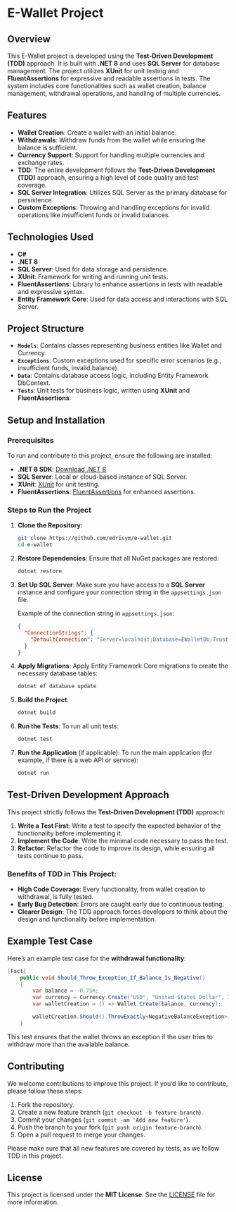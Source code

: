 # E-Wallet Project

## Overview
This E-Wallet project is developed using the **Test-Driven Development (TDD)** approach. It is built with **.NET 8** and uses **SQL Server** for database management. The project utilizes **XUnit** for unit testing and **FluentAssertions** for expressive and readable assertions in tests. The system includes core functionalities such as wallet creation, balance management, withdrawal operations, and handling of multiple currencies.

## Features
- **Wallet Creation**: Create a wallet with an initial balance.
- **Withdrawals**: Withdraw funds from the wallet while ensuring the balance is sufficient.
- **Currency Support**: Support for handling multiple currencies and exchange rates.
- **TDD**: The entire development follows the **Test-Driven Development (TDD)** approach, ensuring a high level of code quality and test coverage.
- **SQL Server Integration**: Utilizes SQL Server as the primary database for persistence.
- **Custom Exceptions**: Throwing and handling exceptions for invalid operations like insufficient funds or invalid balances.

## Technologies Used
- **C#**
- **.NET 8**
- **SQL Server**: Used for data storage and persistence.
- **XUnit**: Framework for writing and running unit tests.
- **FluentAssertions**: Library to enhance assertions in tests with readable and expressive syntax.
- **Entity Framework Core**: Used for data access and interactions with SQL Server.

## Project Structure
- **`Models`**: Contains classes representing business entities like Wallet and Currency.
- **`Exceptions`**: Custom exceptions used for specific error scenarios (e.g., insufficient funds, invalid balance).
- **`Data`**: Contains database access logic, including Entity Framework DbContext.
- **`Tests`**: Unit tests for business logic, written using **XUnit** and **FluentAssertions**.

## Setup and Installation

### Prerequisites
To run and contribute to this project, ensure the following are installed:
- **.NET 8 SDK**: [Download .NET 8](https://dotnet.microsoft.com/download/dotnet/8.0)
- **SQL Server**: Local or cloud-based instance of SQL Server.
- **XUnit**: [XUnit](https://xunit.net/) for unit testing.
- **FluentAssertions**: [FluentAssertions](https://fluentassertions.com/) for enhanced assertions.

### Steps to Run the Project

1. **Clone the Repository**:
   ```bash
   git clone https://github.com/edrisym/e-wallet.git
   cd e-wallet
   ```

2. **Restore Dependencies**:
   Ensure that all NuGet packages are restored:
   ```bash
   dotnet restore
   ```

3. **Set Up SQL Server**:
   Make sure you have access to a **SQL Server** instance and configure your connection string in the `appsettings.json` file.

   Example of the connection string in `appsettings.json`:
   ```json
   {
     "ConnectionStrings": {
       "DefaultConnection": "Server=localhost;Database=EWalletDb;Trusted_Connection=True;"
     }
   }
   ```

4. **Apply Migrations**:
   Apply Entity Framework Core migrations to create the necessary database tables:
   ```bash
   dotnet ef database update
   ```

5. **Build the Project**:
   ```bash
   dotnet build
   ```

6. **Run the Tests**:
   To run all unit tests:
   ```bash
   dotnet test
   ```

7. **Run the Application** (if applicable):
   To run the main application (for example, if there is a web API or service):
   ```bash
   dotnet run
   ```

## Test-Driven Development Approach

This project strictly follows the **Test-Driven Development (TDD)** approach:
1. **Write a Test First**: Write a test to specify the expected behavior of the functionality before implementing it.
2. **Implement the Code**: Write the minimal code necessary to pass the test.
3. **Refactor**: Refactor the code to improve its design, while ensuring all tests continue to pass.

### Benefits of TDD in This Project:
- **High Code Coverage**: Every functionality, from wallet creation to withdrawal, is fully tested.
- **Early Bug Detection**: Errors are caught early due to continuous testing.
- **Clearer Design**: The TDD approach forces developers to think about the design and functionality before implementation.

## Example Test Case

Here’s an example test case for the **withdrawal functionality**:

```csharp
[Fact]
    public void Should_Throw_Exception_If_Balance_Is_Negative()
    {
        var balance = -0.75m;
        var currency = Currency.Create("USD", "United States Dollar", 1.0m);
        var walletCreation = () => Wallet.Create(balance, currency);

        walletCreation.Should().ThrowExactly<NegativeBalanceException>();
    }
```

This test ensures that the wallet throws an exception if the user tries to withdraw more than the available balance.

## Contributing

We welcome contributions to improve this project. If you’d like to contribute, please follow these steps:

1. Fork the repository.
2. Create a new feature branch (`git checkout -b feature-branch`).
3. Commit your changes (`git commit -am 'Add new feature'`).
4. Push the branch to your fork (`git push origin feature-branch`).
5. Open a pull request to merge your changes.

Please make sure that all new features are covered by tests, as we follow TDD in this project.

## License

This project is licensed under the **MIT License**. See the [LICENSE](LICENSE) file for more information.
